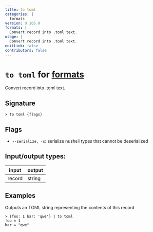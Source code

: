 ```yaml
---
title: to toml
categories: |
  formats
version: 0.105.0
formats: |
  Convert record into .toml text.
usage: |
  Convert record into .toml text.
editLink: false
contributors: false
---
```

<!-- This file is automatically generated. Please edit the command in https://github.com/nushell/nushell instead. -->

# `to toml` for [formats](/commands/categories/formats.md)

<div class='command-title'>Convert record into .toml text.</div>

## Signature

```> to toml {flags} ```

## Flags

 -  `--serialize, -s`: serialize nushell types that cannot be deserialized


## Input/output types:

| input  | output |
| ------ | ------ |
| record | string |
## Examples

Outputs an TOML string representing the contents of this record
```nu
> {foo: 1 bar: 'qwe'} | to toml
foo = 1
bar = "qwe"

```
